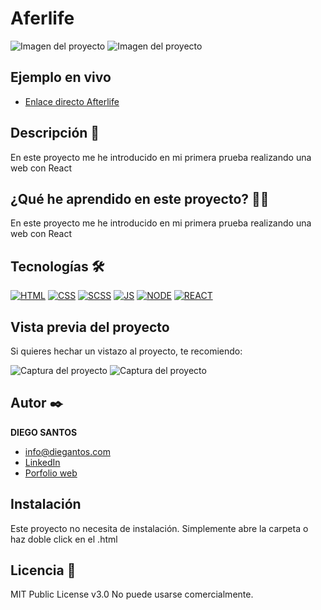# Aferlife
![Imagen del proyecto](https://github.com/eduardofierropro/Portafolio-y-CV/blob/main/IMAGEN-DEL-PROYECTO.jpg?raw=true)
![Imagen del proyecto](https://user-images.githubusercontent.com/118907489/204322209-21d44fa6-5166-4321-84e3-43b62a3c1cf9.png)

## Ejemplo en vivo
- [Enlace directo Afterlife](https://effervescent-platypus-119fbc.netlify.app/)
<!-- - [URL-de-la-api](URL-de-la-api) -->

## Descripción 📑

En este proyecto me he introducido en mi primera prueba realizando una web con React

## ¿Qué he aprendido en este proyecto? 🙇🏻 

En este proyecto me he introducido en mi primera prueba realizando una web con React

## Tecnologías 🛠
<!-- Iconos sacados de: https://github.com/hendrasob/badges/blob/master/README.md y https://github.com/alexandresanlim/Badges4-README.md-Profile -->
[![HTML](https://img.shields.io/badge/HTML5-E34F26?style=for-the-badge&logo=html5&logoColor=white)](https://es.wikipedia.org/wiki/HTML5)
[![CSS](https://img.shields.io/badge/CSS3-1572B6?style=for-the-badge&logo=css3&logoColor=white)](https://es.wikipedia.org/wiki/CSS)
[![SCSS](https://img.shields.io/badge/Sass-CC6699?style=for-the-badge&logo=sass&logoColor=white)](https://es.wikipedia.org/wiki/SCSS)
[![JS](https://img.shields.io/badge/JavaScript-F7DF1E?style=for-the-badge&logo=javascript&logoColor=black)](https://es.wikipedia.org/wiki/JavaScript)
[![NODE](https://img.shields.io/badge/Node.js-339933?style=for-the-badge&logo=nodedotjs&logoColor=white)](https://es.wikipedia.org/wiki/Node)
[![REACT](https://img.shields.io/badge/React-20232A?style=for-the-badge&logo=react&logoColor=61DAFB)](https://es.wikipedia.org/wiki/React)

## Vista previa del proyecto
Si quieres hechar un vistazo al proyecto, te recomiendo:

![Captura del proyecto](https://github.com/eduardofierropro/Portafolio-y-CV/blob/main/CAPTURA-DEL-PROYECTO.jpg?raw=true)
![Captura del proyecto](https://github.com/eduardofierropro/Portafolio-y-CV/blob/main/CAPTURA-DEL-PROYECTO.jpg?raw=true)

## Autor ✒️
**DIEGO SANTOS**

* [info@diegantos.com](info@diegantos.com)
* [LinkedIn](https://www.linkedin.com/in/diegantos/)
* [Porfolio web](https://diegantos.com)

## Instalación 
Este proyecto no necesita de instalación. Simplemente abre la carpeta o haz doble click en el .html
  
## Licencia 📄
MIT Public License v3.0
No puede usarse comercialmente.
